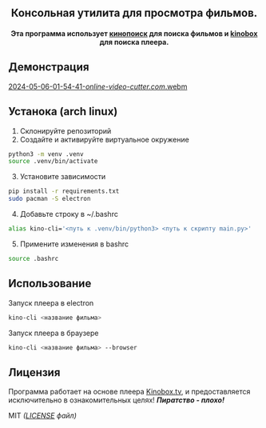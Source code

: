 <h2 align="center">
Консольная утилита для просмотра фильмов.
</h2>
<h4 align='center'>
Эта программа использует <a href="https://www.kinopoisk.ru/">кинопоиск</a> для поиска фильмов и <a href = "https://kinobox.tv/">kinobox</a> для поиска плеера.
</h4>

## Демонстрация
[2024-05-06-01-54-41-_online-video-cutter.com_.webm](https://github.com/Forwall100/kino-cli/assets/78537089/38d2f33a-fc09-4ae6-8455-26c31f0fbaaa)


## Устанока (arch linux)
1. Склонируйте репозиторий
2. Создайте и активируйте виртуальное окружение
```bash
python3 -m venv .venv
source .venv/bin/activate
```
3. Установите зависимости
```bash
pip install -r requirements.txt
sudo pacman -S electron
```
4. Добавьте строку в ~/.bashrc
```bash
alias kino-cli='<путь к .venv/bin/python3> <путь к скрипту main.py>'
```
5. Примените изменения в bashrc
```bash
source .bashrc
```

## Использование
Запуск плеера в electron
```bash
kino-cli <название фильма>
```
Запуск плеера в браузере
```bash
kino-cli <название фильма> --browser
```

## Лицензия
Программа работает на основе плеера [Kinobox.tv](https://kinobox.tv/), и предоставляется исключительно в ознакомительных целях!
**_Пиратство - плохо!_**

MIT _([LICENSE](https://github.com/Forwall100/kino-cli/blob/main/LICENSE) файл)_
